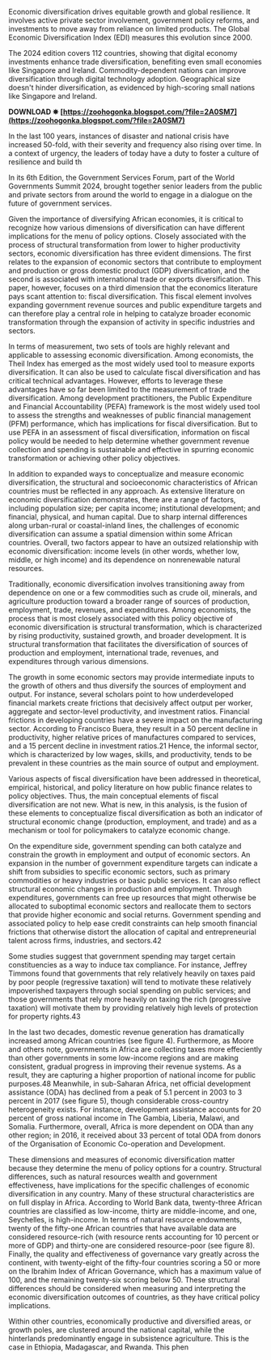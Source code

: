 Economic diversification drives equitable growth and global resilience. It involves active private sector involvement, government policy reforms, and investments to move away from reliance on limited products. The Global Economic Diversification Index (EDI) measures this evolution since 2000.
 
The 2024 edition covers 112 countries, showing that digital economy investments enhance trade diversification, benefiting even small economies like Singapore and Ireland. Commodity-dependent nations can improve diversification through digital technology adoption. Geographical size doesn't hinder diversification, as evidenced by high-scoring small nations like Singapore and Ireland.
 
**DOWNLOAD ✵ [https://zoohogonka.blogspot.com/?file=2A0SM7](https://zoohogonka.blogspot.com/?file=2A0SM7)**


 
In the last 100 years, instances of disaster and national crisis have increased 50-fold, with their severity and frequency also rising over time. In a context of urgency, the leaders of today have a duty to foster a culture of resilience and build th
 
In its 6th Edition, the Government Services Forum, part of the World Governments Summit 2024, brought together senior leaders from the public and private sectors from around the world to engage in a dialogue on the future of government services.
 
Given the importance of diversifying African economies, it is critical to recognize how various dimensions of diversification can have different implications for the menu of policy options. Closely associated with the process of structural transformation from lower to higher productivity sectors, economic diversification has three evident dimensions. The first relates to the expansion of economic sectors that contribute to employment and production or gross domestic product (GDP) diversification, and the second is associated with international trade or exports diversification. This paper, however, focuses on a third dimension that the economics literature pays scant attention to: fiscal diversification. This fiscal element involves expanding government revenue sources and public expenditure targets and can therefore play a central role in helping to catalyze broader economic transformation through the expansion of activity in specific industries and sectors.
 
In terms of measurement, two sets of tools are highly relevant and applicable to assessing economic diversification. Among economists, the Theil Index has emerged as the most widely used tool to measure exports diversification. It can also be used to calculate fiscal diversification and has critical technical advantages. However, efforts to leverage these advantages have so far been limited to the measurement of trade diversification. Among development practitioners, the Public Expenditure and Financial Accountability (PEFA) framework is the most widely used tool to assess the strengths and weaknesses of public financial management (PFM) performance, which has implications for fiscal diversification. But to use PEFA in an assessment of fiscal diversification, information on fiscal policy would be needed to help determine whether government revenue collection and spending is sustainable and effective in spurring economic transformation or achieving other policy objectives.
 
In addition to expanded ways to conceptualize and measure economic diversification, the structural and socioeconomic characteristics of African countries must be reflected in any approach. As extensive literature on economic diversification demonstrates, there are a range of factors, including population size; per capita income; institutional development; and financial, physical, and human capital. Due to sharp internal differences along urban-rural or coastal-inland lines, the challenges of economic diversification can assume a spatial dimension within some African countries. Overall, two factors appear to have an outsized relationship with economic diversification: income levels (in other words, whether low, middle, or high income) and its dependence on nonrenewable natural resources.

Traditionally, economic diversification involves transitioning away from dependence on one or a few commodities such as crude oil, minerals, and agriculture production toward a broader range of sources of production, employment, trade, revenues, and expenditures. Among economists, the process that is most closely associated with this policy objective of economic diversification is structural transformation, which is characterized by rising productivity, sustained growth, and broader development. It is structural transformation that facilitates the diversification of sources of production and employment, international trade, revenues, and expenditures through various dimensions.
 
The growth in some economic sectors may provide intermediate inputs to the growth of others and thus diversify the sources of employment and output. For instance, several scholars point to how underdeveloped financial markets create frictions that decisively affect output per worker, aggregate and sector-level productivity, and investment ratios. Financial frictions in developing countries have a severe impact on the manufacturing sector. According to Francisco Buera, they result in a 50 percent decline in productivity, higher relative prices of manufactures compared to services, and a 15 percent decline in investment ratios.21 Hence, the informal sector, which is characterized by low wages, skills, and productivity, tends to be prevalent in these countries as the main source of output and employment.
 
Various aspects of fiscal diversification have been addressed in theoretical, empirical, historical, and policy literature on how public finance relates to policy objectives. Thus, the main conceptual elements of fiscal diversification are not new. What is new, in this analysis, is the fusion of these elements to conceptualize fiscal diversification as both an indicator of structural economic change (production, employment, and trade) and as a mechanism or tool for policymakers to catalyze economic change.
 
On the expenditure side, government spending can both catalyze and constrain the growth in employment and output of economic sectors. An expansion in the number of government expenditure targets can indicate a shift from subsidies to specific economic sectors, such as primary commodities or heavy industries or basic public services. It can also reflect structural economic changes in production and employment. Through expenditures, governments can free up resources that might otherwise be allocated to suboptimal economic sectors and reallocate them to sectors that provide higher economic and social returns. Government spending and associated policy to help ease credit constraints can help smooth financial frictions that otherwise distort the allocation of capital and entrepreneurial talent across firms, industries, and sectors.42
 
Some studies suggest that government spending may target certain constituencies as a way to induce tax compliance. For instance, Jeffrey Timmons found that governments that rely relatively heavily on taxes paid by poor people (regressive taxation) will tend to motivate these relatively impoverished taxpayers through social spending on public services; and those governments that rely more heavily on taxing the rich (progressive taxation) will motivate them by providing relatively high levels of protection for property rights.43
 
In the last two decades, domestic revenue generation has dramatically increased among African countries (see figure 4). Furthermore, as Moore and others note, governments in Africa are collecting taxes more effeciently than other governments in some low-income regions and are making consistent, gradual progress in improving their revenue systems. As a result, they are capturing a higher proportion of national income for public purposes.48 Meanwhile, in sub-Saharan Africa, net official development assistance (ODA) has declined from a peak of 5.1 percent in 2003 to 3 percent in 2017 (see figure 5), though considerable cross-country heterogeneity exists. For instance, development assistance accounts for 20 percent of gross national income in The Gambia, Liberia, Malawi, and Somalia. Furthermore, overall, Africa is more dependent on ODA than any other region; in 2016, it received about 33 percent of total ODA from donors of the Organisation of Economic Co-operation and Development.
 
These dimensions and measures of economic diversification matter because they determine the menu of policy options for a country. Structural differences, such as natural resources wealth and government effectiveness, have implications for the specific challenges of economic diversification in any country. Many of these structural characteristics are on full display in Africa. According to World Bank data, twenty-three African countries are classified as low-income, thirty are middle-income, and one, Seychelles, is high-income. In terms of natural resource endowments, twenty of the fifty-one African countries that have available data are considered resource-rich (with resource rents accounting for 10 percent or more of GDP) and thirty-one are considered resource-poor (see figure 8). Finally, the quality and effectiveness of governance vary greatly across the continent, with twenty-eight of the fifty-four countries scoring a 50 or more on the Ibrahim Index of African Governance, which has a maximum value of 100, and the remaining twenty-six scoring below 50. These structural differences should be considered when measuring and interpreting the economic diversification outcomes of countries, as they have critical policy implications.
 
Within other countries, economically productive and diversified areas, or growth poles, are clustered around the national capital, while the hinterlands predominantly engage in subsistence agriculture. This is the case in Ethiopia, Madagascar, and Rwanda. This phen